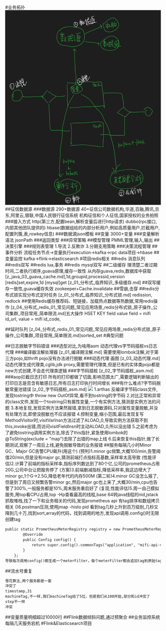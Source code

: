 #业务拓扑
![](.z_project_项目_xm金融_02_风控平台_images/df11ce7e.png)
##征信数据源
###数据源
290+数据源
40+征信公司数据机构,华道,百融,腾讯,京东,阿里云,银联,中国人民银行征信系统
[](https://zhuanlan.zhihu.com/p/37541188)
机构征信和个人征信,国家授权的业务拍照
###接入方式
http(第三方,配置bean,解析变量后进行http请求)
dubbo(rpc接口,内部其他团队提供的)
hbase(数据组给的内部分析用户,例如高质量用户,拦截用户,配置列簇,表,rowkey信息)
###数据源json模板
##变量
3000+变量
###变量解析语法 
jsonPath
###返回类型
###异常策略
##模型管理
PMML管理,输入,输出
##决策引擎
###规则表管理
1.导流
2.反欺诈
3.分期支用策略
###决策流程管理
##事件分析
流程任务节点->变量执行execution->kafka->rpc data项目->hbase
##变量监控
kafka->flink->elasticsearch
#项目redis相关
##redis 消息队列
##redis双写
##redis lua,事务
##redis mysql双写
##二级缓存
理清楚二者过期时间,二者执行顺序,guava原理,缓存一致性
从内存guava,redis,数据库中获取
[z_java_03_guava_cache.md],1d,groupid,processid,version
[redis]set,expire,1d
[mysql]get
[z_01_分布式_临界知识_多级缓存.md]
##双写缓存一致性,guava缓存失效
zookeeper+Cache.invalidate
##雪崩,击穿
[](z_java_03_guava_cache.md)
##redis分布式锁实现分布式定时任务
[z_01_分布式_临界知识_分布式锁.md]
redission, redlock
##使用Redis缓存推荐码、短链接，加载热点数据等热数据,常用redis操作
[z_04_分布式_redis_01_常见问题_常见应用场景_redis分布式锁_原子操作_公司集群_项目常用_简单限流.md]五大操作
HSET KEY field value
field = mifi id_url,
value = mifi id_code,



##延时队列
[z_04_分布式_redis_01_常见问题_常见应用场景_redis分布式锁_原子操作_公司集群_项目常用_简单限流.md]sorted_set
#典型问题

##日志脱敏字节码错误
###选型对比,为啥用asm
动态代理vs字节码插桩vs日志代理
###编译器注解处理器
[z_01_编译期注解.md]
需要使用lombok注解,对于第三方pojo,如thrift pojo没有办法进行脱敏
###动态代理
画图
[z_03_动态代理.md]
动态代理生成代理类,cglib,jdk proxy,需要管理代理类,但是已有的实体类pojo都是new方式创建,不会走代理类逻辑
###字节码插桩
[z_02_字节码插桩_asm.md]
###aop拦截日志打印
所有的打印都做了切面,影响范围太广,需要逻辑判断输出的打印日志是否含有敏感日志,所有日志打印执行时间增长
###有什么难点?字节码脱敏常量池错误
[z_02_字节码插桩_asm.md]
![](.z_02_字节码插桩_asm_images/4d561234.png)
1.arthas 反编译字节码class文件,发现tostring中 throw new OutOf异常,看不到tostring的字节码
2.对比正常和异常的class文件,发现一个tostring只有属性变量,一个有实例方法,猜测是实例方法的问题
3.本地复现,发现实例方法果然报错,拿到日志脱敏源码,只对属性变量脱敏,并没有处理方法,即使没脱敏也不应该报错
4.控制变量,缩小范围,最后发现复写MethodVisitor时,visitVarInsn方法过滤了ALOAD_0,导致实例方法获取不到this,invoke出错,而访问visitFieldInsn时主动ALOAD_0,所以没出错
5.之前考虑为了避免tostring调用实例方法,除去了this指针,紧急使用lombok的@ToString(exclude = "map")去除了出错的map上线
6.后来恢复this指针,做了长期测试,观察了一周后上线,避免脱敏导致的业务报错
##服务每隔几小时Minor GC、Major GC告警CPU飙升(用这个)
(预判)1.minor gc频繁,大概100/min,告警阈值20/min,但是没有major gc,猜测前端打点指标高基数,采样率太高导致
(性能评估)2.计算了前端的指标采样率,指标序列数达到了80个亿,公司的prometheus占用20G,公司中台让把服务停了
(方案)3.前端删减指标,降低采样率,我这边增大了minor gc,1个G->2.5G,降低老年代的内存500M
(第二轮)4.minor GC没怎么报了,但是到了周日又频繁告警minor  gc,然后major gc也上来了,大概30/min,cpu也告警了300%,一般服务都是10%,周末服务重启好了
(复现,性能评估)5.周一自己模拟服务,用top看CPU占用,top -Hp查看最高的线程,base 64转java线程的nid,jstack抓取堆栈,找了一下和业务相关的代码,发现prometheus api 有tag排序和数组拷贝相关
()6.postman压测,使用jmap -histo pid 看到tag几秒上升到百万级别,几秒又降到几十万,找到sort,array的代码，找到调用的地方,发现api调用.config()时无限创建tag
```asp
public static PrometheusMeterRegistry registry = new PrometheusMeterRegistry(PrometheusConfig.DEFAULT) {
        @Override
        public Config config() {
            return super.config().commonTags("application", "mifi-api-v2");
        }
    };
导致每次调用config()都生成一个meterFilter，每个meterFilter都会追加tag到原始tag,然后进行排序(导致cpu暴涨原因)
```

##流水号重复
```asp
雪花算法,两个服务都是一套
冲突了
timestamp,31
machineTag,不一样,我们machineTag给了5位，但是我们从100开始,部分和id冲突了
step不一样
冲突
```
##变量质量明细超过10000行
##Flink数据倾斜问题,通过预聚合
##业务监控系统每隔几天服务宕机
#Flink&Elasticsearch项目
